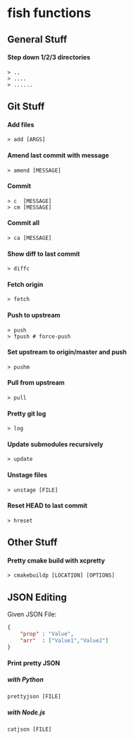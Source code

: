 # fish functions

## General Stuff
#### Step down 1/2/3 directories
```shell
> ..
> ....
> ......
```

## Git Stuff
#### Add files
```shell
> add [ARGS]
```

#### Amend last commit with message
```shell
> amend [MESSAGE]
```

#### Commit
```shell
> c  [MESSAGE]
> cm [MESSAGE]
```

#### Commit all
```shell
> ca [MESSAGE]
```

#### Show diff to last commit
```shell
> diffc
```

#### Fetch origin
```shell
> fetch
```

#### Push to upstream
```shell
> push
> fpush # force-push
```

#### Set upstream to origin/master and push
```shell
> pushm
```

#### Pull from upstream
```shell
> pull
```

#### Pretty git log
```shell
> log
```

#### Update submodules recursively
```shell
> update
```

#### Unstage files
```shell
> unstage [FILE]
```

#### Reset HEAD to last commit
```shell
> hreset
```

## Other Stuff

#### Pretty cmake build with xcpretty
```shell
> cmakebuildp [LOCATION] [OPTIONS]
```

## JSON Editing

Given JSON File:
```json
{
    "prop" : "Value",
    "arr"  : ["Value1","Value2"]
}
```

#### Print pretty JSON
##### with Python
```shell
prettyjson [FILE]
```
##### with Node.js
```shell
catjson [FILE]
```

